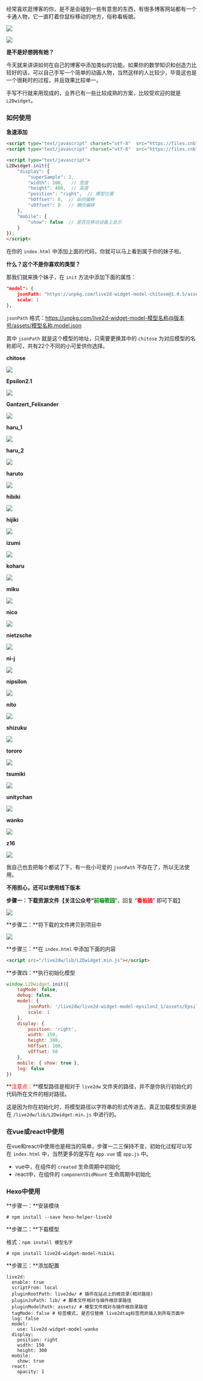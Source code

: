 经常喜欢逛博客的你，是不是会碰到一些有意思的东西，有很多博客网站都有一个卡通人物，它一直盯着你鼠标移动的地方，俗称看板娘。

![](https://www.dengzhanyong.com/PHP/images/1608692216.gif)

![](https://www.dengzhanyong.com/images/KanbanNiang/shizuku.gif)

**是不是好想拥有她？**

今天就来讲讲如何在自己的博客中添加类似的功能。如果你的数学知识和创造力比较好的话，可以自己手写一个简单的动画人物，当然这样的人比较少，毕竟这也是一个很耗时的过程，并且效果比较单一。

手写不行就来用现成的，业界已有一些比较成熟的方案，比较受欢迎的就是 `L2Dwidget`。

### 如何使用

**急速添加**

```html
<script type="text/javascript" charset="utf-8"  src="https://files.cnblogs.com/files/liuzhou1/L2Dwidget.0.min.js"></script>
<script type="text/javascript" charset="utf-8"  src="https://files.cnblogs.com/files/liuzhou1/L2Dwidget.min.js"></script>

<script type="text/javascript">
L2Dwidget.init({
    "display": {
        "superSample": 2,
        "width": 200,   // 宽度
        "height": 400,  // 高度
        "position": "right",  // 模型位置
        "hOffset": 0,  // 纵向偏移
        "vOffset": 0   // 横向偏移
    },
    "mobile": {
    	"show": false  // 是否在移动设备上显示
	}
});
</script>
```

在你的 `index.html` 中添加上面的代码，你就可以马上看到属于你的妹子啦。

**什么？这个不是你喜欢的类型？**

那我们就来换个妹子，在 `init` 方法中添加下面的属性：

```json
"model": {
    jsonPath: "https://unpkg.com/live2d-widget-model-chitose@1.0.5/assets/chitose.model.json",
    scale: 1
},
```

`jsonPath` 格式：https://unpkg.com/live2d-widget-model-模型名称@版本号/assets/模型名称.model.json

 其中 `jsonPath` 就是这个模型的地址，只需要更换其中的 `chitose` 为对应模型的名称即可，共有22个不同的小可爱供你选择。

**chitose**

![](https://www.dengzhanyong.com/images/KanbanNiang/chitose.gif)

**Epsilon2.1**

![](https://www.dengzhanyong.com/images/KanbanNiang/Epsilon2.1.gif)

**Gantzert_Felixander**

![](https://www.dengzhanyong.com/images/KanbanNiang/Gantzert_Felixander.gif)

**haru_1**

![](https://www.dengzhanyong.com/images/KanbanNiang/haru_1.gif)

**haru_2**

![](https://www.dengzhanyong.com/images/KanbanNiang/haru_2.gif)

**haruto**

![](https://www.dengzhanyong.com/images/KanbanNiang/haruto.gif)

**hibiki**

![](https://www.dengzhanyong.com/images/KanbanNiang/hibiki.gif)

**hijiki**

![](https://www.dengzhanyong.com/images/KanbanNiang/hijiki.gif)

**izumi**

![](https://www.dengzhanyong.com/images/KanbanNiang/izumi.gif)

**koharu**

![](https://www.dengzhanyong.com/images/KanbanNiang/koharu.gif)

**miku**

![](https://www.dengzhanyong.com/images/KanbanNiang/miku.gif)

**nico**

![](https://www.dengzhanyong.com/images/KanbanNiang/nico.gif)

**nietzsche**

![](https://www.dengzhanyong.com/images/KanbanNiang/nietzsche.gif)

**ni-j**

![](https://www.dengzhanyong.com/images/KanbanNiang/ni-j.gif)

**nipsilon**

![](https://www.dengzhanyong.com/images/KanbanNiang/nipsilon.gif)

**nito**

![](https://www.dengzhanyong.com/images/KanbanNiang/nito.gif)

**shizuku**

![](https://www.dengzhanyong.com/images/KanbanNiang/shizuku.gif)

**tororo**

![](https://www.dengzhanyong.com/images/KanbanNiang/tororo.gif)

**tsumiki**

![](https://www.dengzhanyong.com/images/KanbanNiang/tsumiki.gif)

**unitychan**

![](https://www.dengzhanyong.com/images/KanbanNiang/unitychan.gif)

**wanko**

![](https://www.dengzhanyong.com/images/KanbanNiang/wanko.gif)

**z16**

![](https://www.dengzhanyong.com/images/KanbanNiang/z16.gif)

我自己也去把每个都试了下，有一些小可爱的 `jsonPath` 不存在了，所以无法使用。

**不用担心，还可以使用线下版本**

**步骤一：**下载资源文件【关注公众号“**<span style="color:green">前端筱园</span>**”，回复 “**<span style="color:red">看板娘</span>**” 即可下载】

![](https://www.dengzhanyong.com/PHP/images/1608627256.png)

**步骤二：**将下载的文件拷贝到项目中

![](https://www.dengzhanyong.com/PHP/images/1608627324.png)



**步骤三：**在 `index.html` 中添加下面的内容

```html
<script src="/live2dw/lib/L2Dwidget.min.js"></script>
```

**步骤四：**执行初始化模型

```javascript
window.L2Dwidget.init({
    tagMode: false,
    debug: false,
    model: {
        jsonPath: '/live2dw/live2d-widget-model-epsilon2_1/assets/Epsilon2.1.model.json',
        scale: 1
    },
    display: {
        position: 'right',
        width: 150,
        height: 300,
        hOffset: 100,
        vOffset: 50
    },
    mobile: { show: true },
    log: false  
})
```

**<span style="color:red">注意点：</span>**模型路径是相对于 `live2dw` 文件夹的路径，并不是你执行初始化的代码所在文件的相对路径。

这是因为你在初始化时，将模型路径以字符串的形式传进去，真正加载模型资源是在 `/live2dw/lib/L2Dwidget.min.js` 中进行的。



### 在vue或react中使用

在vue和react中使用也是相当的简单，步骤一二三保持不变，初始化过程可以写在 `index.html` 中，当然更多的是写在 `App.vue` 或 `app.js` 中。

- vue中，在组件的 `created` 生命周期中初始化
- react中，在组件的 `componentDidMount` 生命周期中初始化



### Hexo中使用

**步骤一：**安装模块

```shell
# npm install --save hexo-helper-live2d
```

**步骤二：**下载模型

格式：`npm install 模型名字`

```shell
# npm install live2d-widget-model-hibiki
```

**步骤三：**添加配置

```shell
live2d:
  enable: true
  scriptFrom: local
  pluginRootPath: live2dw/ # 插件在站点上的根目录(相对路径)
  pluginJsPath: lib/ # 脚本文件相对与插件根目录路径
  pluginModelPath: assets/ # 模型文件相对与插件根目录路径
  tagMode: false # 标签模式, 是否仅替换 live2dtag标签而非插入到所有页面中
  log: false 
  model:
    use: live2d-widget-model-wanko
  display:
    position: right
    width: 150
    height: 300
  mobile:
    show: true 
  react:
    opacity: 1
```












